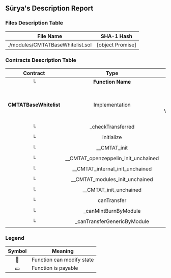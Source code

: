 ## Sūrya's Description Report

### Files Description Table


|  File Name  |  SHA-1 Hash  |
|-------------|--------------|
| ./modules/CMTATBaseWhitelist.sol | [object Promise] |


### Contracts Description Table


|  Contract  |         Type        |       Bases      |                  |                 |
|:----------:|:-------------------:|:----------------:|:----------------:|:---------------:|
|     └      |  **Function Name**  |  **Visibility**  |  **Mutability**  |  **Modifiers**  |
||||||
| **CMTATBaseWhitelist** | Implementation | Initializable, ContextUpgradeable, CMTATBaseCommon, ValidationModuleWhitelist, ValidationModuleCore |||
| └ | _checkTransferred | Internal 🔒 | 🛑  | |
| └ | initialize | Public ❗️ | 🛑  | initializer |
| └ | __CMTAT_init | Internal 🔒 | 🛑  | onlyInitializing |
| └ | __CMTAT_openzeppelin_init_unchained | Internal 🔒 | 🛑  | onlyInitializing |
| └ | __CMTAT_internal_init_unchained | Internal 🔒 | 🛑  | onlyInitializing |
| └ | __CMTAT_modules_init_unchained | Internal 🔒 | 🛑  | onlyInitializing |
| └ | __CMTAT_init_unchained | Internal 🔒 | 🛑  | onlyInitializing |
| └ | canTransfer | Public ❗️ |   |NO❗️ |
| └ | _canMintBurnByModule | Internal 🔒 |   | |
| └ | _canTransferGenericByModule | Internal 🔒 |   | |


### Legend

|  Symbol  |  Meaning  |
|:--------:|-----------|
|    🛑    | Function can modify state |
|    💵    | Function is payable |
